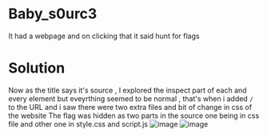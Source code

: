 # Baby_s0urc3
It had a webpage and on clicking that it said hunt for flags

# Solution
Now as the title says it's source , I explored the inspect part of each and every element but eveyrthing seemed to be normal , that's when i added `/` to the URL and i saw there were two extra files and bit of change in css of the website
The flag was hidden as two parts in the source one being in css file and other one in style.css and script.js
![image](https://github.com/LAVANYA-PIDIKITI/CBL-CTF_Writeup/assets/98797256/0b4cefb1-abf8-4775-9b61-1cfa88f8c0a7) ![image](https://github.com/LAVANYA-PIDIKITI/CBL-CTF_Writeup/assets/98797256/dced853a-039f-492f-9890-3a626a7f08d8)

